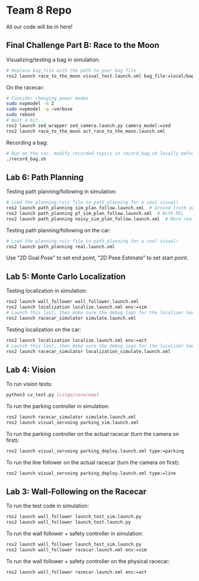 # Team 8 Repo

All our code will be in here!

## Final Challenge Part B: Race to the Moon

Visualizing/testing a bag in simulation:
```sh
# Replace bag_file with the path to your bag file
ros2 launch race_to_the_moon visual_test.launch.xml bag_file:=local/bags/racetrack/
```

On the racecar:
```sh
# Consider changing power modes
sudo nvpmodel -m 2
sudo nvpmodel -q –verbose
sudo reboot
# Wait a bit...
ros2 launch zed_wrapper zed_camera.launch.py camera_model:=zed
ros2 launch race_to_the_moon act_race_to_the_moon.launch.xml
```

Recording a bag:
```sh
# Run on the car, modify recorded topics in record_bag.sh locally before deploying
./record_bag.sh
```

## Lab 6: Path Planning

Testing path planning/following in simulation:
```sh
# Load the planning.rviz file in path_planning for a cool visual!
ros2 launch path_planning sim_plan_follow.launch.xml  # Ground truth odometry
ros2 launch path_planning pf_sim_plan_follow.launch.xml  # With MCL
ros2 launch path_planning noisy_sim_plan_follow.launch.xml  # More realistic Ackermann dynamics
```

Testing path planning/following on the car:
```sh
# Load the planning.rviz file in path_planning for a cool visual!
ros2 launch path_planning real.launch.xml
```

Use "2D Goal Pose" to set end point, "2D Pose Estimate" to set start point.

## Lab 5: Monte Carlo Localization

Testing localization in simulation:
```sh
ros2 launch wall_follower wall_follower.launch.xml
ros2 launch localization localize.launch.xml env:=sim
# Launch this last, then make sure the debug logs for the localizer have no warnings!
ros2 launch racecar_simulator simulate.launch.xml
```

Testing localization on the car:
```sh
ros2 launch localization localize.launch.xml env:=act
# Launch this last, then make sure the debug logs for the localizer have no warnings!
ros2 launch racecar_simulator localization_simulate.launch.xml
```

## Lab 4: Vision

To run vision tests:
```sh
python3 cv_test.py [citgo/cone/map]
```

To run the parking controller in simulation:
```sh
ros2 launch racecar_simulator simulate.launch.xml
ros2 launch visual_servoing parking_sim.launch.xml
```

To run the parking controller on the actual racecar (turn the camera on first):
```sh
ros2 launch visual_servoing parking_deploy.launch.xml type:=parking
```

To run the line follower on the actual racecar (turn the camera on first):
```sh
ros2 launch visual_servoing parking_deploy.launch.xml type:=line
```

## Lab 3: Wall-Following on the Racecar

To run the test code in simulation:
```sh
ros2 launch wall_follower launch_test_sim.launch.py
ros2 launch wall_follower launch_test.launch.py
```

To run the wall follower + safety controller in simulation:
```sh
ros2 launch wall_follower launch_test_sim.launch.py
ros2 launch wall_follower racecar.launch.xml env:=sim
```

To run the wall follower + safety controller on the physical racecar:
```sh
ros2 launch wall_follower racecar.launch.xml env:=act
```
